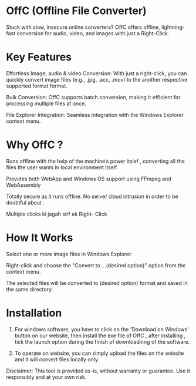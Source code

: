 # OffC (Offline File Converter)
Stuck with slow, insecure online converters? OffC offers offline, lightning-fast conversion for audio, video, and images with just a 
Right-Click.

# Key Features
Effortless Image, audio & video Conversion: With just a right-click, you can quickly convert image files (e.g., .jpg, .acc, .mov) to the another respective supported format format.

 Bulk Conversion: OffC supports batch conversion, making it efficient for processing multiple files at once.
 
 File Explorer Integration: Seamless integration with the Windows Explorer context menu.


# Why OffC ?
Runs offline with the help of the machine’s power itslef , converting all the files  the user wants in local environment itself.

Provides both WebApp and Windows OS support using FFmpeg and WebAssembly  

Totally secure as it runs offline. No serve/ cloud intrusion in order to be doubtful about .

Multiple clicks ki jagah sirf ek Right- Click


# How It Works
Select one or more image files in Windows Explorer.

Right-click and choose the "Convert to ...(desired option)" option from the context menu.

The selected files will be converted to (desired option) format and saved in the same directory.

# Installation

1. For windows software, you have to click on the 'Download on Windows' button on our website, then install the exe file of OffC , after installing , tick the launch option during the finish of downloadinng of the software.

2. To operate on website, you can simply upload the files on the website and it will convert files locally only.


Disclaimer: This tool is provided as-is, without warranty or guarantee. Use it responsibly and at your own risk.
